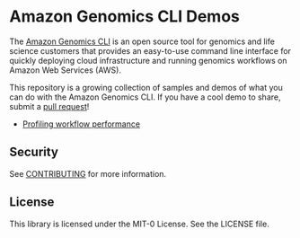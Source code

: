 # Amazon Genomics CLI Demos

The [Amazon Genomics CLI](https://aws.amazon.com/genomics-cli/) is an open source tool for genomics and life science customers that provides an easy-to-use command line interface for quickly deploying cloud infrastructure and running genomics workflows on Amazon Web Services (AWS).

This repository is a growing collection of samples and demos of what you can do with the Amazon Genomics CLI. If you have a cool demo to share, submit a [pull request](https://github.com/aws-samples/amazon-genomics-cli-demos/pulls)!

* [Profiling workflow performance](profiling-workflow-performance/)

## Security

See [CONTRIBUTING](CONTRIBUTING.md#security-issue-notifications) for more information.

## License

This library is licensed under the MIT-0 License. See the LICENSE file.
